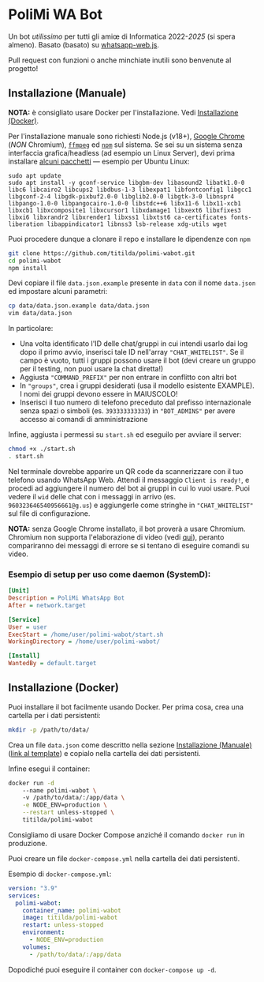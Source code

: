 # PoliMi WA Bot

Un bot *utilissimo* per tutti gli amiœ di Informatica 2022-*2025* (si spera almeno). Basato (basato) su [whatsapp-web.js](https://wwebjs.dev/).

Pull request con funzioni o anche minchiate inutili sono benvenute al progetto!

## Installazione (Manuale)

**NOTA:** è consigliato usare Docker per l'installazione. Vedi [Installazione (Docker)](#installazione-docker).

Per l'installazione manuale sono richiesti Node.js (v18+), [Google Chrome](https://www.google.com/chrome/) (*NON* Chromium), [`ffmpeg`](https://ffmpeg.org/) ed [`npm`](https://www.npmjs.com/) sul sistema. Se sei su un sistema senza interfaccia grafica/headless (ad esempio un Linux Server), devi prima installare [alcuni pacchetti](https://wwebjs.dev/guide/#installation-on-no-gui-systems) — esempio per Ubuntu Linux:

```shell
sudo apt update
sudo apt install -y gconf-service libgbm-dev libasound2 libatk1.0-0 libc6 libcairo2 libcups2 libdbus-1-3 libexpat1 libfontconfig1 libgcc1 libgconf-2-4 libgdk-pixbuf2.0-0 libglib2.0-0 libgtk-3-0 libnspr4 libpango-1.0-0 libpangocairo-1.0-0 libstdc++6 libx11-6 libx11-xcb1 libxcb1 libxcomposite1 libxcursor1 libxdamage1 libxext6 libxfixes3 libxi6 libxrandr2 libxrender1 libxss1 libxtst6 ca-certificates fonts-liberation libappindicator1 libnss3 lsb-release xdg-utils wget
```

Puoi procedere dunque a clonare il repo e installare le dipendenze con `npm`

```sh
git clone https://github.com/titilda/polimi-wabot.git
cd polimi-wabot
npm install
```

Devi copiare il file `data.json.example` presente in `data` con il nome `data.json` ed impostare alcuni parametri:

```sh
cp data/data.json.example data/data.json
vim data/data.json
```

In particolare:
  * Una volta identificato l'ID delle chat/gruppi in cui intendi usarlo dai log dopo il primo avvio, inserisci tale ID nell'array `"CHAT_WHITELIST"`. Se il campo è vuoto, tutti i gruppi possono usare il bot (devi creare un gruppo per il testing, non puoi usare la chat diretta!)
  * Aggiusta `"COMMAND_PREFIX"` per non entrare in conflitto con altri bot
  * In `"groups"`, crea i gruppi desiderati (usa il modello esistente EXAMPLE). I nomi dei gruppi devono essere in MAIUSCOLO!
  * Inserisci il tuo numero di telefono preceduto dal prefisso internazionale senza spazi o simboli (es. `393333333333`) in `"BOT_ADMINS"` per avere accesso ai comandi di amministrazione

Infine, aggiusta i permessi su `start.sh` ed eseguilo per avviare il server:

```sh
chmod +x ./start.sh
. start.sh
```

Nel terminale dovrebbe apparire un QR code da scannerizzare con il tuo telefono usando WhatsApp Web. Attendi il messaggio `Client is ready!`, e procedi ad aggiungere il numero del bot ai gruppi in cui lo vuoi usare. Puoi vedere il `wid` delle chat con i messaggi in arrivo (es. `960323646540956661@g.us`) e aggiungerle come stringhe in `"CHAT_WHITELIST"` sul file di configurazione.

**NOTA:** senza Google Chrome installato, il bot proverà a usare Chromium. Chromium non supporta l'elaborazione di video (vedi [qui](https://wwebjs.dev/guide/handling-attachments.html#caveat-for-sending-videos-and-gifs)), peranto compariranno dei messaggi di errore se si tentano di eseguire comandi su video.

### Esempio di setup per uso come daemon (SystemD):

```ini
[Unit]
Description = PoliMi WhatsApp Bot
After = network.target

[Service]
User = user
ExecStart = /home/user/polimi-wabot/start.sh
WorkingDirectory = /home/user/polimi-wabot/

[Install]
WantedBy = default.target
```

## Installazione (Docker)

Puoi installare il bot facilmente usando Docker. Per prima cosa, crea una cartella per i dati persistenti:

```sh
mkdir -p /path/to/data/
```

Crea un file `data.json` come descritto nella sezione [Installazione (Manuale)](#installazione-manuale) ([link al template](data/data.json.example)) e copialo nella cartella dei dati persistenti.

Infine esegui il container:

```sh
docker run -d
    --name polimi-wabot \ 
    -v /path/to/data/:/app/data \
    -e NODE_ENV=production \
    --restart unless-stopped \
    titilda/polimi-wabot
```

Consigliamo di usare Docker Compose anziché il comando `docker run` in produzione.

Puoi creare un file `docker-compose.yml` nella cartella dei dati persistenti.

Esempio di `docker-compose.yml`:
```yaml
version: "3.9"
services:
  polimi-wabot:
    container_name: polimi-wabot
    image: titilda/polimi-wabot
    restart: unless-stopped
    environment:
      - NODE_ENV=production
    volumes:
      - /path/to/data/:/app/data
```

Dopodiché puoi eseguire il container con `docker-compose up -d`.